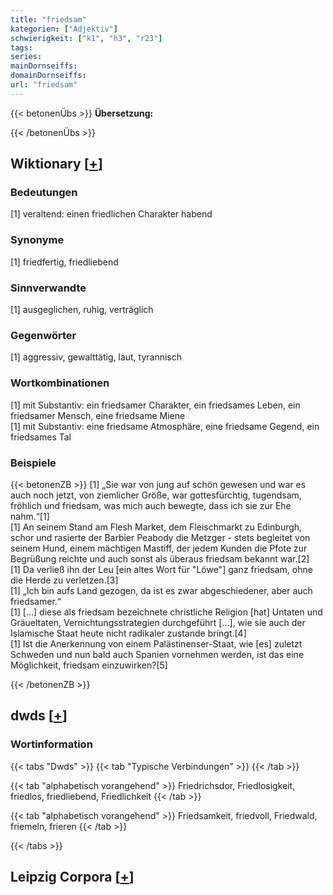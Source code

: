 ```yaml
---
title: "friedsam"
kategorien: ["Adjektiv"]
schwierigkeit: ["k1", "h3", "r23"]
tags:
series:
mainDornseiffs:
domainDornseiffs:
url: "friedsam"
---
```


{{< betonenÜbs >}}
**Übersetzung:**  
  
{{< /betonenÜbs >}}

## Wiktionary [[+](https://de.wiktionary.org/wiki/friedsam)]

### Bedeutungen
[1] veraltend: einen friedlichen Charakter habend  

### Synonyme
[1] friedfertig, friedliebend  

### Sinnverwandte
[1] ausgeglichen, ruhig, verträglich  

### Gegenwörter
[1] aggressiv, gewalttätig, laut, tyrannisch  

### Wortkombinationen
[1] mit Substantiv: ein friedsamer Charakter, ein friedsames Leben, ein friedsamer Mensch, eine friedsame Miene  
[1] mit Substantiv: eine friedsame Atmosphäre, eine friedsame Gegend, ein friedsames Tal  

### Beispiele
{{< betonenZB >}}
[1] „Sie war von jung auf schön gewesen und war es auch noch jetzt, von ziemlicher Größe, war gottesfürchtig, tugendsam, fröhlich und friedsam, was mich auch bewegte, dass ich sie zur Ehe nahm.“[1]  
[1] An seinem Stand am Flesh Market, dem Fleischmarkt zu Edinburgh, schor und rasierte der Barbier Peabody die Metzger - stets begleitet von seinem Hund, einem mächtigen Mastiff, der jedem Kunden die Pfote zur Begrüßung reichte und auch sonst als überaus friedsam bekannt war.[2]  
[1] Da verließ ihn der Leu [ein altes Wort für "Löwe"] ganz friedsam, ohne die Herde zu verletzen.[3]  
[1] „Ich bin aufs Land gezogen, da ist es zwar abgeschiedener, aber auch friedsamer.“  
[1] […] diese als friedsam bezeichnete christliche Religion [hat] Untaten und Gräueltaten, Vernichtungsstrategien durchgeführt […], wie sie auch der Islamische Staat heute nicht radikaler zustande bringt.[4]  
[1] Ist die Anerkennung von einem Palästinenser-Staat, wie [es] zuletzt Schweden und nun bald auch Spanien vornehmen werden, ist das eine Möglichkeit, friedsam einzuwirken?[5]  

{{< /betonenZB >}}


## dwds [[+](https://www.dwds.de/wb/friedsam)]

### Wortinformation
{{< tabs "Dwds" >}}
{{< tab "Typische Verbindungen" >}}
{{< /tab >}}

{{< tab "alphabetisch vorangehend" >}}
Friedrichsdor, Friedlosigkeit, friedlos, friedliebend, Friedlichkeit
{{< /tab >}}

{{< tab "alphabetisch vorangehend" >}}
Friedsamkeit, friedvoll, Friedwald, friemeln, frieren
{{< /tab >}}

{{< /tabs >}}

## Leipzig Corpora [[+](https://corpora.uni-leipzig.de/en/res?word=friedsam&corpusId=deu_newscrawl-public_2018)]

